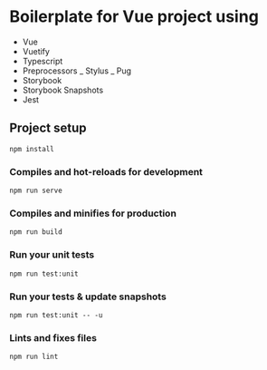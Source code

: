 # Boilerplate for Vue project using

- Vue
- Vuetify
- Typescript
- Preprocessors
  _ Stylus
  _ Pug
- Storybook
- Storybook Snapshots
- Jest

## Project setup

```
npm install
```

### Compiles and hot-reloads for development

```
npm run serve
```

### Compiles and minifies for production

```
npm run build
```

### Run your unit tests

```
npm run test:unit
```

### Run your tests & update snapshots

```
npm run test:unit -- -u
```

### Lints and fixes files

```
npm run lint
```
